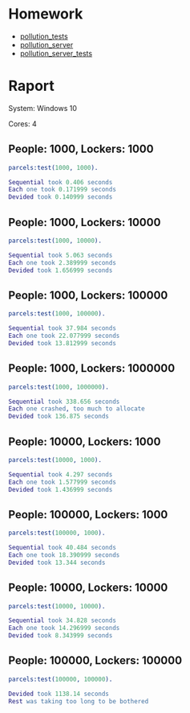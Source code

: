 # Homework

- [pollution_tests](../pollution_server/src/pollution_tests.erl)
- [pollution_server](../pollution_server/src/pollution_server.erl)
- [pollution_server_tests](../pollution_server/src/pollution_server_tests.erl)


# Raport

System: Windows 10

Cores: 4

## People: 1000, Lockers: 1000

```erlang
parcels:test(1000, 1000).
```
```erlang
Sequential took 0.406 seconds
Each one took 0.171999 seconds
Devided took 0.140999 seconds
```

## People: 1000, Lockers: 10000
```erlang
parcels:test(1000, 10000).
```
```erlang
Sequential took 5.063 seconds
Each one took 2.389999 seconds
Devided took 1.656999 seconds
```
## People: 1000, Lockers: 100000

```erlang
parcels:test(1000, 100000).
```
```erlang
Sequential took 37.984 seconds
Each one took 22.077999 seconds
Devided took 13.812999 seconds
```
## People: 1000, Lockers: 1000000
```erlang
parcels:test(1000, 1000000).
```
```erlang
Sequential took 338.656 seconds
Each one crashed, too much to allocate
Devided took 136.875 seconds
```
## People: 10000, Lockers: 1000

```erlang
parcels:test(10000, 1000).
```
```erlang
Sequential took 4.297 seconds
Each one took 1.577999 seconds
Devided took 1.436999 seconds
```
## People: 100000, Lockers: 1000
```erlang
parcels:test(100000, 1000).
```
```erlang
Sequential took 40.484 seconds
Each one took 18.390999 seconds
Devided took 13.344 seconds
```
## People: 10000, Lockers: 10000
```erlang
parcels:test(10000, 10000).
```
```erlang
Sequential took 34.828 seconds
Each one took 14.296999 seconds
Devided took 8.343999 seconds
```
## People: 100000, Lockers: 100000
```erlang
parcels:test(100000, 100000).
```
```erlang
Devided took 1138.14 seconds
Rest was taking too long to be bothered
```
